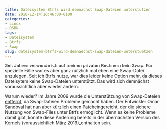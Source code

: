 ```yaml
---
title: Dateisystem Btrfs wird demnächst Swap-Dateien unterstützen
date: 2018-12-14T10:46:00+0100
categories:
- Linux
- OSBN
tags:
- Dateisystem
- Btrfs
- Swap
slug: dateisystem-btrfs-wird-demnaechst-swap-dateien-unterstuetzen
---
```

Seit Jahren verwende ich auf meinen privaten Rechnern kein Swap. Für spezielle Fälle war es aber ganz nützlich mal eben eine Swap-Datei anzulegen. Seit ich Btrfs nutze, war dies leider keine Option mehr, da dieses Dateisytem keine Swap-Dateien unterstützt. Das wird sich demnächst voraussichtlich aber wieder ändern.

Warum wieder? Im Jahre 2009 wurde die Unterstützung von Swap-Dateien [entfernt](https://git.sphere.ly/dtc/kernel_moto_falcon/commit/35054394c4b3cecd52577c2662c84da1f3e73525?w=1), da Swap-Dateien Probleme gemacht haben. Der Entwickler Omar Sandoval hat nun aber kürzlich einen [Patch](https://git.kernel.org/pub/scm/linux/kernel/git/kdave/linux.git/commit/?h=for-next&amp;id=fc2db0ecbdb9f6239688a381fe800cd0cf0a3e4a)eingereicht, der die sichere Nutzung von Swap-Files unter Btrfs ermöglicht. Wenn es keine Probleme damit gibt, könnte diese Änderung bereits in der übernächsten Version des Kernels (voraussichtlich März 2019)\_enthalten sein.
